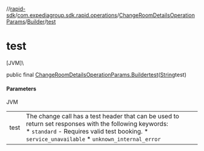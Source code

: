 //[rapid-sdk](../../../../index.md)/[com.expediagroup.sdk.rapid.operations](../../index.md)/[ChangeRoomDetailsOperationParams](../index.md)/[Builder](index.md)/[test](test.md)

# test

[JVM]\

public final [ChangeRoomDetailsOperationParams.Builder](index.md)[test](test.md)([String](https://docs.oracle.com/javase/8/docs/api/java/lang/String.html)test)

#### Parameters

JVM

| | |
|---|---|
| test | The change call has a test header that can be used to return set responses with the following keywords:<br> * `standard` - Requires valid test booking. * `service_unavailable` * `unknown_internal_error` |
